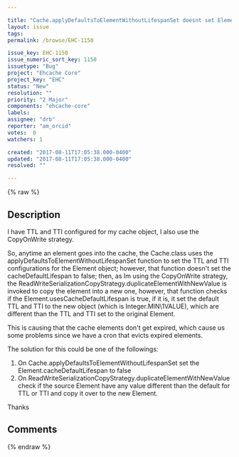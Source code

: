 ```yaml
---

title: "Cache.applyDefaultsToElementWithoutLifespanSet doesnt set Element.cacheDefaultLifespan to false"
layout: issue
tags: 
permalink: /browse/EHC-1150

issue_key: EHC-1150
issue_numeric_sort_key: 1150
issuetype: "Bug"
project: "Ehcache Core"
project_key: "EHC"
status: "New"
resolution: ""
priority: "2 Major"
components: "ehcache-core"
labels: 
assignee: "drb"
reporter: "am_orcid"
votes:  0
watchers: 1

created: "2017-08-11T17:05:38.000-0400"
updated: "2017-08-11T17:05:38.000-0400"
resolved: ""

---
```




{% raw %}



## Description

<div markdown="1" class="description">

I have TTL and TTI configured for my cache object, I also use the CopyOnWrite strategy.

So, anytime an element goes into the cache, the Cache.class uses the applyDefaultsToElementWithoutLifespanSet function to set the TTL and TTI configurations for the Element object; however, that function doesn't set the cacheDefaultLifespan to false; then, as Im using the CopyOnWrite strategy, the ReadWriteSerializationCopyStrategy.duplicateElementWithNewValue is invoked to copy the element into a new one, however, that function checks if the Element.usesCacheDefaultLifespan is true, if it is, it set the default TTL and TTI to the new object (which is Integer.MIN\1VALUE), which are different than the TTL and TTI set to the original Element.

This is causing that the cache elements don't get expired, which cause us some problems since we have a cron that evicts expired elements.

The solution for this could be one of the followings: 

1) On Cache.applyDefaultsToElementWithoutLifespanSet set the Element.cacheDefaultLifespan to false
2) On ReadWriteSerializationCopyStrategy.duplicateElementWithNewValue check if the source Element have any value different than the default for TTL or TTI and copy it over to the new Element.

Thanks

</div>

## Comments



{% endraw %}
